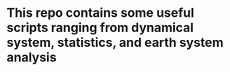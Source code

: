 # This repo contains some useful scripts ranging from dynamical system, statistics, and earth system analysis
